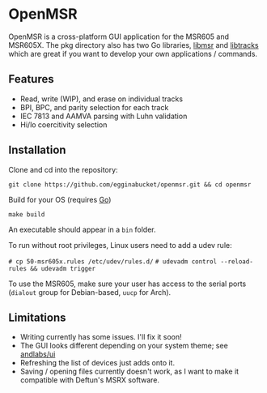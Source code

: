 # OpenMSR

OpenMSR is a cross-platform GUI application for the MSR605 and MSR605X.
The pkg directory also has two Go libraries,
[libmsr](https://pkg.go.dev/github.com/egginabucket/openmsr/pkg/libmsr)
and [libtracks](https://pkg.go.dev/github.com/egginabucket/openmsr/pkg/libtracks)
which are great if you want to develop your own applications / commands. 

## Features

- Read, write (WIP), and erase on individual tracks
- BPI, BPC, and parity selection for each track
- IEC 7813 and AAMVA parsing with Luhn validation
- Hi/lo coercitivity selection

## Installation

Clone and cd into the repository:

`git clone https://github.com/egginabucket/openmsr.git && cd openmsr`

Build for your OS (requires [Go](https://go.dev/doc/install))

`make build`

An executable should appear in a `bin` folder.

To run without root privileges, Linux users need to add a udev rule:

`# cp 50-msr605x.rules /etc/udev/rules.d/`
`# udevadm control --reload-rules && udevadm trigger`

To use the MSR605, make sure your user has access to the serial ports
(`dialout` group for Debian-based, `uucp` for Arch).

## Limitations

- Writing currently has some issues. I'll fix it soon!
- The GUI looks different depending on your system theme; see [andlabs/ui](https://github.com/andlabs/ui)
- Refreshing the list of devices just adds onto it.
- Saving / opening files currently doesn't work, as I want to make it compatible with Deftun's MSRX software.
